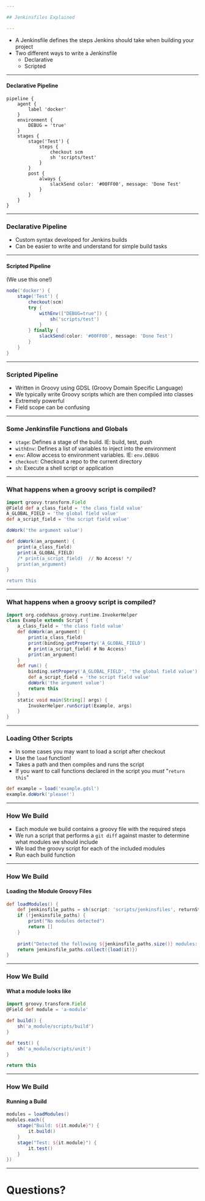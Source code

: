```yaml
---

## Jenkinsfiles Explained

---
```


* A Jenkinsfile defines the steps Jenkins should take when building your project
* Two different ways to write a Jenkinsfile
  * Declarative
  * Scripted

---

#### Declarative Pipeline

```
pipeline {
    agent { 
        label 'docker'
    }
    environment { 
        DEBUG = 'true'
    }
    stages {
        stage('Test') {
            steps {
                checkout scm
                sh 'scripts/test'
            }
        }
        post {
            always {
                slackSend color: '#00FF00', message: 'Done Test'
            }
        }
    }
}
```

---

### Declarative Pipeline

* Custom syntax developed for Jenkins builds
* Can be easier to write and understand for simple build tasks

---

#### Scripted Pipeline
(We use this one!)

```groovy
node('docker') {
    stage('Test') {
        checkout(scm)
        try {
            withEnv(["DEBUG=true"]) {
                sh('scripts/test')
            }
        } finally {
            slackSend(color: '#00FF00', message: 'Done Test')
        }
    }
}
```

---

### Scripted Pipeline

* Written in Groovy using GDSL (Groovy Domain Specific Language)
* We typically write Groovy scripts which are then compiled into classes
* Extremely powerful
* Field scope can be confusing

---

### Some Jenkinsfile Functions and Globals

* `stage`: Defines a stage of the build. IE: build, test, push
* `withEnv`: Defines a list of variables to inject into the environment
* `env`: Allow access to environment variables. IE: `env.DEBUG`
* `checkout`: Checkout a repo to the current directory
* `sh`: Execute a shell script or application

--- 

### What happens when a groovy script is compiled?

```groovy
import groovy.transform.Field
@Field def a_class_field = 'the class field value'
A_GLOBAL_FIELD = 'the global field value'
def a_script_field = 'the script field value'

doWork('the argument value')

def doWork(an_argument) {
    print(a_class_field)
    print(A_GLOBAL_FIELD)
    /* print(a_script_field)  // No Access! */
    print(an_argument)
}

return this
```

---

### What happens when a groovy script is compiled?

```groovy
import org.codehaus.groovy.runtime.InvokerHelper
class Example extends Script {
    a_class_field = 'the class field value'
    def doWork(an_argument) {
        print(a_class_field)
        print(binding.getProperty('A_GLOBAL_FIELD')
        # print(a_script_field) # No Access!
        print(an_argument)
    }
    def run() {
        binding.setPropery('A_GLOBAL_FIELD', 'the global field value')  // Something like this
        def a_script_field = 'the script field value'
        doWork('the argument value')
        return this
    }
    static void main(String[] args) {
        InvokerHelper.runScript(Example, args)
    }
}
```

---

### Loading Other Scripts

* In some cases you may want to load a script after checkout
* Use the `load` function!
* Takes a path and then compiles and runs the script
* If you want to call functions declared in the script you _must_ "`return this`"
```groovy
def example = load('example.gdsl')
example.doWork('please!')
```

---

### How We Build

* Each module we build contains a groovy file with the required steps
* We run a script that performs a `git diff` against master to determine what modules we should include
* We load the groovy script for each of the included modules
* Run each build function

---

### How We Build
#### Loading the Module Groovy Files

```groovy
def loadModules() {
    def jenkinsfile_paths = sh(script: 'scripts/jenkinsfiles', returnStdout: true).split('\n').findAll({it.trim()})
    if (!jenkinsfile_paths) {
        print("No modules detected")
        return []
    }
    
    print("Detected the following ${jenkinsfile_paths.size()} modules: ${jenkinsfile_paths}")
    return jenkinsfile_paths.collect({load(it)})
}
```

---

### How We Build
#### What a module looks like

```groovy
import groovy.transform.Field
@Field def module = 'a-module'

def build() {
    sh('a_module/scripts/build')
}

def test() {
    sh('a_module/scripts/unit')
}

return this
```

---

### How We Build
#### Running a Build

```groovy
modules = loadModules()
modules.each({
    stage("Build: ${it.module}") {
        it.build()
    }
    stage("Test: ${it.module}") {
        it.test()
    }
})
```

---

# Questions?
